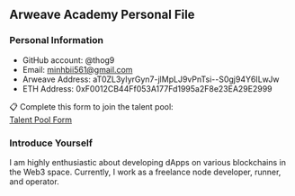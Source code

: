 ## Arweave Academy Personal File  

### Personal Information  
- GitHub account: @thog9
- Email: minhbii561@gmail.com
- Arweave Address: aT0ZL3yIyrGyn7-jlMpLJ9vPnTsi--S0gj94Y6ILwJw  
- ETH Address: 0xF0012CB44Ff053A177Fd1995a2F8e23EA29E2999  

📋 Complete this form to join the talent pool:  
[Talent Pool Form](https://docs.google.com/forms/d/e/1FAIpQLSfWA5fIIcBgmRppm3jNz5vmf9Mai_QMVil-2pO4r7YKn_Zhtw/viewform?usp=sf_link)  

### Introduce Yourself  
I am highly enthusiastic about developing dApps on various blockchains in the Web3 space. Currently, I work as a freelance node developer, runner, and operator.  